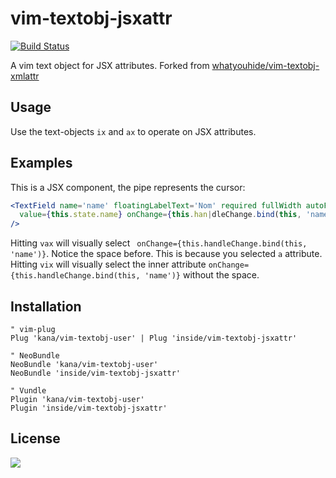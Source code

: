 # vim-textobj-jsxattr

[![Build Status](https://travis-ci.org/inside/vim-textobj-jsxattr.svg?branch=master)](https://travis-ci.org/inside/vim-textobj-jsxattr)

A vim text object for JSX attributes. Forked from
[whatyouhide/vim-textobj-xmlattr](https://github.com/whatyouhide/vim-textobj-xmlattr)

## Usage

Use the text-objects `ix` and `ax` to operate on JSX attributes.

## Examples

This is a JSX component, the pipe represents the cursor:
``` jsx
<TextField name='name' floatingLabelText='Nom' required fullWidth autoFocus
  value={this.state.name} onChange={this.han|dleChange.bind(this, 'name')}
/>
```

Hitting `vax` will visually select ` onChange={this.handleChange.bind(this, 'name')}`.
Notice the space before. This is because you selected `a` attribute. Hitting
`vix` will visually select the inner attribute
`onChange={this.handleChange.bind(this, 'name')}` without the space.

## Installation

``` viml
" vim-plug
Plug 'kana/vim-textobj-user' | Plug 'inside/vim-textobj-jsxattr'

" NeoBundle
NeoBundle 'kana/vim-textobj-user'
NeoBundle 'inside/vim-textobj-jsxattr'

" Vundle
Plugin 'kana/vim-textobj-user'
Plugin 'inside/vim-textobj-jsxattr'
```

## License

[![][wtfpl-logo]][wtfpl]


[wtfpl]: http://www.wtfpl.net/
[wtfpl-logo]: http://www.wtfpl.net/wp-content/uploads/2012/12/logo-220x1601.png
